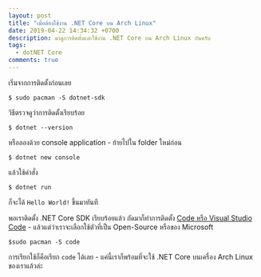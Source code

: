 ```yaml
---
layout: post
title: "เมื่อต้องใช้งาน .NET Core บน Arch Linux"
date: 2019-04-22 14:34:32 +0700
description: มาดูการติดตั้งและใช้งาน .NET Core บน Arch Linux กันครับ
tags:
  - dotNET Core
comments: true
---
```

เริ่มจากการติดตั้งก่อนเลย

`$ sudo pacman -S dotnet-sdk`

วิธีตรวจดูว่าการติดตั้งเรียบร้อย

`$ dotnet --version`

หรือลองด้วย console application - ย้ายไปใน folder ใหม่ก่อน

`$ dotnet new console`

แล้วใช้คำสั่ง

`$ dotnet run`

ก็จะได้ `Hello World!` ขึ้นมาทันที

พอเราติดตั้ง .NET Core SDK เรียบร้อยแล้ว ถัดมาก็ทำการติดตั้ง [Code หรือ Visual Studio Code](https://wiki.archlinux.org/index.php/Visual_Studio_Code) - แล้วแต่ว่าเราจะเลือกใช้ตัวที่เป็น Open-Source หรือของ Microsoft

`$sudo pacman -S code`

การเรียกใช้ก็คือเรียก `code` ได้เลย - แค่นี้เราก็พร้อมที่จะใช้ .NET Core บนเครื่อง Arch Linux ของเราแล้วล่ะ
